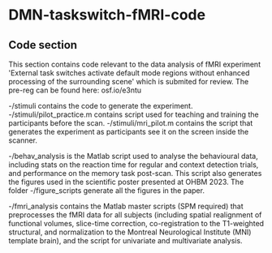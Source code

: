 # DMN-taskswitch-fMRI-code

## Code section
This section contains code relevant to the data analysis of fMRI experiment 'External task switches activate default mode regions without enhanced processing of the surrounding scene' which is submited for review. The pre-reg can be found here: osf.io/e3ntu

-/stimuli contains the code to generate the experiment. -/stimuli/pilot_practice.m contains script used for teaching and training the participants before the scan. -/stimuli/mri_pilot.m contains the script that generates the experiment as participants see it on the screen inside the scanner. 

-/behav_analysis is the Matlab script used to analyse the behavioural data, including stats on the reaction time for regular and context detection trials, and performance on the memory task post-scan. This script also generates the figures used in the scientific poster presented at OHBM 2023.
The folder -/figure_scripts generate all the figures in the paper.

-/fmri_analysis contains the Matlab master scripts (SPM required) that preprocesses the fMRI data for all subjects (including spatial realignment of functional volumes, slice-time correction, co-registration to the T1-weighted structural, and normalization to the Montreal Neurological Institute (MNI) template brain), and the script for univariate and multivariate analysis. 
